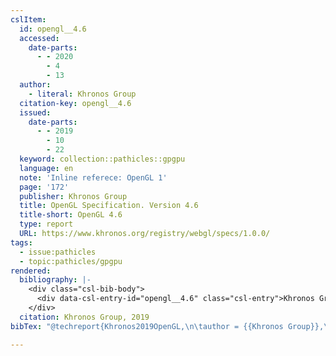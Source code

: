 ```yaml
---
cslItem:
  id: opengl__4.6
  accessed:
    date-parts:
      - - 2020
        - 4
        - 13
  author:
    - literal: Khronos Group
  citation-key: opengl__4.6
  issued:
    date-parts:
      - - 2019
        - 10
        - 22
  keyword: collection::pathicles::gpgpu
  language: en
  note: 'Inline referece: OpenGL 1'
  page: '172'
  publisher: Khronos Group
  title: OpenGL Specification. Version 4.6
  title-short: OpenGL 4.6
  type: report
  URL: https://www.khronos.org/registry/webgl/specs/1.0.0/
tags:
  - issue:pathicles
  - topic:pathicles/gpgpu
rendered:
  bibliography: |-
    <div class="csl-bib-body">
      <div data-csl-entry-id="opengl__4.6" class="csl-entry">Khronos Group 2019 <i>OpenGL Specification. Version 4.6</i>. Khronos Group, p. 172. Available at: <a href='https://www.khronos.org/registry/webgl/specs/1.0.0/'>https://www.khronos.org/registry/webgl/specs/1.0.0/</a> (Accessed: April 13, 2020).</div>
    </div>
  citation: Khronos Group, 2019
bibTex: "@techreport{Khronos2019OpenGL,\n\tauthor = {{Khronos Group}},\n\tyear = {2019},\n\tmonth = {oct 22},\n\tnote = {Inline referece: OpenGL 1},\n\tpages = {172},\n\tinstitution = {Khronos Group},\n\ttitle = {OpenGL {Specification}. {Version} 4.6},\n}\n\n"

---
```

